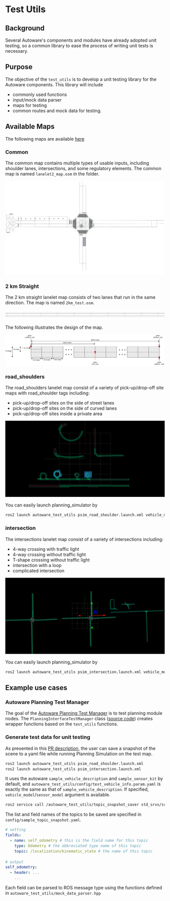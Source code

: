 # Test Utils

## Background

Several Autoware's components and modules have already adopted unit testing, so a common library to ease the process of writing unit tests is necessary.

## Purpose

The objective of the `test_utils` is to develop a unit testing library for the Autoware components. This library will include

- commonly used functions
- input/mock data parser
- maps for testing
- common routes and mock data for testing.

## Available Maps

The following maps are available [here](https://github.com/autowarefoundation/autoware_core/tree/main/testing/autoware_test_utils/test_map)

### Common

The common map contains multiple types of usable inputs, including shoulder lanes, intersections, and some regulatory elements. The common map is named `lanelet2_map.osm` in the folder.

![common](./images/common.png)

### 2 km Straight

The 2 km straight lanelet map consists of two lanes that run in the same direction. The map is named `2km_test.osm`.

![two_km](./images/2km-test.png)

The following illustrates the design of the map.

![straight_diagram](./images/2km-test.svg)

### road_shoulders

The road_shoulders lanelet map consist of a variety of pick-up/drop-off site maps with road_shoulder tags including:

- pick-up/drop-off sites on the side of street lanes
- pick-up/drop-off sites on the side of curved lanes
- pick-up/drop-off sites inside a private area

![road_shoulder_test](./images/road_shoulder_test_map.png)

You can easily launch planning_simulator by

```bash
ros2 launch autoware_test_utils psim_road_shoulder.launch.xml vehicle_model:=<> sensor_model:=<> use_sim_time:=true
```

### intersection

The intersections lanelet map consist of a variety of intersections including:

- 4-way crossing with traffic light
- 4-way crossing without traffic light
- T-shape crossing without traffic light
- intersection with a loop
- complicated intersection

![intersection_test](./images/intersection_test_map.png)

You can easily launch planning_simulator by

```bash
ros2 launch autoware_test_utils psim_intersection.launch.xml vehicle_model:=<> sensor_model:=<> use_sim_time:=true
```

## Example use cases

### Autoware Planning Test Manager

The goal of the [Autoware Planning Test Manager](https://autowarefoundation.github.io/autoware_core/main/testing/autoware_planning_test_manager/) is to test planning module nodes. The `PlanningInterfaceTestManager` class ([source code](https://github.com/autowarefoundation/autoware_core/blob/main/testing/autoware_planning_test_manager/src/autoware_planning_test_manager.cpp)) creates wrapper functions based on the `test_utils` functions.

### Generate test data for unit testing

As presented in this [PR description](https://github.com/autowarefoundation/autoware.universe/pull/9207), the user can save a snapshot of the scene to a yaml file while running Planning Simulation on the test map.

```bash
ros2 launch autoware_test_utils psim_road_shoulder.launch.xml
ros2 launch autoware_test_utils psim_intersection.launch.xml
```

It uses the autoware `sample_vehicle_description` and `sample_sensor_kit` by default, and `autoware_test_utils/config/test_vehicle_info.param.yaml` is exactly the same as that of `sample_vehicle_description`. If specified, `vehicle_model`/`sensor_model` argument is available.

```bash
ros2 service call /autoware_test_utils/topic_snapshot_saver std_srvs/srv/Empty \{\}
```

The list and field names of the topics to be saved are specified in `config/sample_topic_snapshot.yaml`.

```yaml
# setting
fields:
  - name: self_odometry # this is the field name for this topic
    type: Odometry # the abbreviated type name of this topic
    topic: /localization/kinematic_state # the name of this topic

# output
self_odometry:
  - header: ...
    ...
```

Each field can be parsed to ROS message type using the functions defined in `autoware_test_utils/mock_data_parser.hpp`
